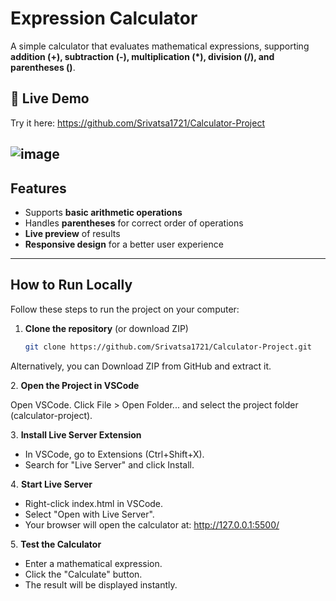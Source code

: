 # Expression Calculator 

A simple calculator that evaluates mathematical expressions, supporting **addition (+), subtraction (-), multiplication (*), division (/), and parentheses ()**.

## 🔹 Live Demo
Try it here: https://github.com/Srivatsa1721/Calculator-Project

![image](https://github.com/user-attachments/assets/001267b1-5d2b-4e5f-b268-32bbb666b19d)
---

##  Features
 - Supports **basic arithmetic operations**  
 - Handles **parentheses** for correct order of operations  
 - **Live preview** of results  
 - **Responsive design** for a better user experience  

---

##  How to Run Locally
Follow these steps to run the project on your computer:

1. **Clone the repository** (or download ZIP)
   ```sh
   git clone https://github.com/Srivatsa1721/Calculator-Project.git
Alternatively, you can Download ZIP from GitHub and extract it.

2️. **Open the Project in VSCode**

Open VSCode.
Click File > Open Folder... and select the project folder (calculator-project).

3️. **Install Live Server Extension**

- In VSCode, go to Extensions (Ctrl+Shift+X).
- Search for "Live Server" and click Install.

4️. **Start Live Server**

- Right-click index.html in VSCode.
- Select "Open with Live Server".
- Your browser will open the calculator at: http://127.0.0.1:5500/

5️. **Test the Calculator**

- Enter a mathematical expression.
- Click the "Calculate" button.
- The result will be displayed instantly.


